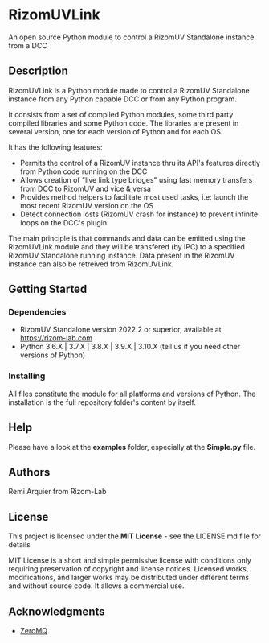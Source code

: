 # RizomUVLink

An open source Python module to control a RizomUV Standalone instance from a DCC

## Description

RizomUVLink is a Python module made to control a RizomUV Standalone instance from any Python capable DCC or from any Python program.

It consists from a set of compiled Python modules, some third party compiled libraries and some Python code. The libraries are present in several version, one for each version of Python and for each OS.

It has the following features:
* Permits the control of a RizomUV instance thru its API's features directly from Python code running on the DCC
* Allows creation of "live link type bridges" using fast memory transfers from DCC to RizomUV and vice & versa
* Provides method helpers to facilitate most used tasks, i.e: launch the most recent RizomUV version on the OS
* Detect connection losts (RizomUV crash for instance) to prevent infinite loops on the DCC's plugin

The main principle is that commands and data can be emitted using the RizomUVLink module and they will be transfered (by IPC) to a specified RizomUV Standalone running instance. Data present in the RizomUV instance can also be retreived from RizomUVLink.

## Getting Started

### Dependencies

* RizomUV Standalone version 2022.2 or superior, available at https://rizom-lab.com
* Python 3.6.X | 3.7.X | 3.8.X | 3.9.X | 3.10.X (tell us if you need other versions of Python)

### Installing

All files constitute the module for all platforms and versions of Python. The installation is the full repository folder's content by itself.

## Help

Please have a look at the **examples** folder, especially at the **Simple.py** file.

## Authors

Remi Arquier from Rizom-Lab

## License

This project is licensed under the **MIT License** - see the LICENSE.md file for details

MIT License is a short and simple permissive license with conditions only requiring preservation of copyright and license notices. Licensed works, modifications, and larger works may be distributed under different terms and without source code. It allows a commercial use.

## Acknowledgments

* [ZeroMQ](https://https://zeromq.org/)
